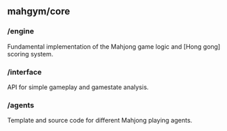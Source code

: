 ## mahgym/core

### /engine

Fundamental implementation of the Mahjong game logic and [Hong gong] scoring system.

### /interface

API for simple gameplay and gamestate analysis.

### /agents

Template and source code for different Mahjong playing agents.
